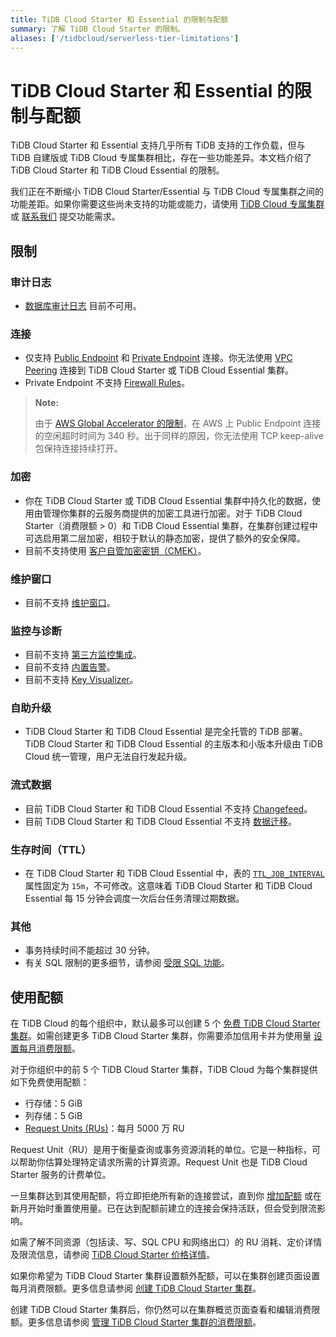 ```yaml
---
title: TiDB Cloud Starter 和 Essential 的限制与配额
summary: 了解 TiDB Cloud Starter 的限制。
aliases: ['/tidbcloud/serverless-tier-limitations']
---
```


# TiDB Cloud Starter 和 Essential 的限制与配额

<!-- markdownlint-disable MD026 -->

TiDB Cloud Starter 和 Essential 支持几乎所有 TiDB 支持的工作负载，但与 TiDB 自建版或 TiDB Cloud 专属集群相比，存在一些功能差异。本文档介绍了 TiDB Cloud Starter 和 TiDB Cloud Essential 的限制。

我们正在不断缩小 TiDB Cloud Starter/Essential 与 TiDB Cloud 专属集群之间的功能差距。如果你需要这些尚未支持的功能或能力，请使用 [TiDB Cloud 专属集群](/tidb-cloud/select-cluster-tier.md#tidb-cloud-dedicated) 或 [联系我们](https://www.pingcap.com/contact-us/?from=en) 提交功能需求。

## 限制

### 审计日志

- [数据库审计日志](/tidb-cloud/tidb-cloud-auditing.md) 目前不可用。

### 连接

- 仅支持 [Public Endpoint](/tidb-cloud/connect-via-standard-connection-serverless.md) 和 [Private Endpoint](/tidb-cloud/set-up-private-endpoint-connections-serverless.md) 连接。你无法使用 [VPC Peering](/tidb-cloud/set-up-vpc-peering-connections.md) 连接到 TiDB Cloud Starter 或 TiDB Cloud Essential 集群。
- Private Endpoint 不支持 [Firewall Rules](/tidb-cloud/configure-serverless-firewall-rules-for-public-endpoints.md)。

> **Note:**
>
> 由于 [AWS Global Accelerator 的限制](https://docs.aws.amazon.com/global-accelerator/latest/dg/introduction-how-it-works.html#about-idle-timeout)，在 AWS 上 Public Endpoint 连接的空闲超时时间为 340 秒。出于同样的原因，你无法使用 TCP keep-alive 包保持连接持续打开。

### 加密

- 你在 TiDB Cloud Starter 或 TiDB Cloud Essential 集群中持久化的数据，使用由管理你集群的云服务商提供的加密工具进行加密。对于 TiDB Cloud Starter（消费限额 > 0）和 TiDB Cloud Essential 集群，在集群创建过程中可选启用第二层加密，相较于默认的静态加密，提供了额外的安全保障。
- 目前不支持使用 [客户自管加密密钥（CMEK）](/tidb-cloud/tidb-cloud-encrypt-cmek-aws.md)。

### 维护窗口

- 目前不支持 [维护窗口](/tidb-cloud/configure-maintenance-window.md)。

### 监控与诊断

- 目前不支持 [第三方监控集成](/tidb-cloud/third-party-monitoring-integrations.md)。
- 目前不支持 [内置告警](/tidb-cloud/monitor-built-in-alerting.md)。
- 目前不支持 [Key Visualizer](/tidb-cloud/tune-performance.md#key-visualizer)。

### 自助升级

- TiDB Cloud Starter 和 TiDB Cloud Essential 是完全托管的 TiDB 部署。TiDB Cloud Starter 和 TiDB Cloud Essential 的主版本和小版本升级由 TiDB Cloud 统一管理，用户无法自行发起升级。

### 流式数据

- 目前 TiDB Cloud Starter 和 TiDB Cloud Essential 不支持 [Changefeed](/tidb-cloud/changefeed-overview.md)。
- 目前 TiDB Cloud Starter 和 TiDB Cloud Essential 不支持 [数据迁移](/tidb-cloud/migrate-from-mysql-using-data-migration.md)。

### 生存时间（TTL）

- 在 TiDB Cloud Starter 和 TiDB Cloud Essential 中，表的 [`TTL_JOB_INTERVAL`](/time-to-live.md#ttl-job) 属性固定为 `15m`，不可修改。这意味着 TiDB Cloud Starter 和 TiDB Cloud Essential 每 15 分钟会调度一次后台任务清理过期数据。

### 其他

- 事务持续时间不能超过 30 分钟。
- 有关 SQL 限制的更多细节，请参阅 [受限 SQL 功能](/tidb-cloud/limited-sql-features.md)。

## 使用配额

在 TiDB Cloud 的每个组织中，默认最多可以创建 5 个 [免费 TiDB Cloud Starter 集群](/tidb-cloud/select-cluster-tier.md#starter)。如需创建更多 TiDB Cloud Starter 集群，你需要添加信用卡并为使用量 [设置每月消费限额](/tidb-cloud/manage-serverless-spend-limit.md)。

对于你组织中的前 5 个 TiDB Cloud Starter 集群，TiDB Cloud 为每个集群提供如下免费使用配额：

- 行存储：5 GiB
- 列存储：5 GiB
- [Request Units (RUs)](/tidb-cloud/tidb-cloud-glossary.md#request-unit)：每月 5000 万 RU

Request Unit（RU）是用于衡量查询或事务资源消耗的单位。它是一种指标，可以帮助你估算处理特定请求所需的计算资源。Request Unit 也是 TiDB Cloud Starter 服务的计费单位。

一旦集群达到其使用配额，将立即拒绝所有新的连接尝试，直到你 [增加配额](/tidb-cloud/manage-serverless-spend-limit.md#update-spending-limit) 或在新月开始时重置使用量。已在达到配额前建立的连接会保持活跃，但会受到限流影响。

如需了解不同资源（包括读、写、SQL CPU 和网络出口）的 RU 消耗、定价详情及限流信息，请参阅 [TiDB Cloud Starter 价格详情](https://www.pingcap.com/tidb-cloud-starter-pricing-details/)。

如果你希望为 TiDB Cloud Starter 集群设置额外配额，可以在集群创建页面设置每月消费限额。更多信息请参阅 [创建 TiDB Cloud Starter 集群](/tidb-cloud/create-tidb-cluster-serverless.md)。

创建 TiDB Cloud Starter 集群后，你仍然可以在集群概览页面查看和编辑消费限额。更多信息请参阅 [管理 TiDB Cloud Starter 集群的消费限额](/tidb-cloud/manage-serverless-spend-limit.md)。